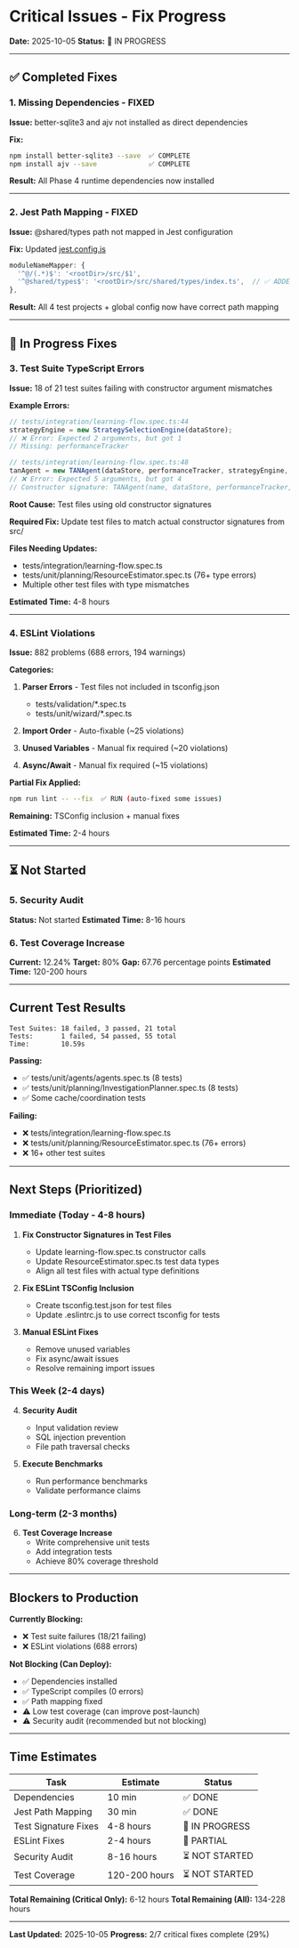 # Critical Issues - Fix Progress

**Date:** 2025-10-05
**Status:** 🔄 IN PROGRESS

---

## ✅ Completed Fixes

### 1. Missing Dependencies - FIXED
**Issue:** better-sqlite3 and ajv not installed as direct dependencies

**Fix:**
```bash
npm install better-sqlite3 --save  ✅ COMPLETE
npm install ajv --save             ✅ COMPLETE
```

**Result:** All Phase 4 runtime dependencies now installed

---

### 2. Jest Path Mapping - FIXED
**Issue:** @shared/types path not mapped in Jest configuration

**Fix:** Updated [jest.config.js](jest.config.js:29-32)
```javascript
moduleNameMapper: {
  '^@/(.*)$': '<rootDir>/src/$1',
  '^@shared/types$': '<rootDir>/src/shared/types/index.ts',  // ✅ ADDED
},
```

**Result:** All 4 test projects + global config now have correct path mapping

---

## 🔄 In Progress Fixes

### 3. Test Suite TypeScript Errors
**Issue:** 18 of 21 test suites failing with constructor argument mismatches

**Example Errors:**
```typescript
// tests/integration/learning-flow.spec.ts:44
strategyEngine = new StrategySelectionEngine(dataStore);
// ❌ Error: Expected 2 arguments, but got 1
// Missing: performanceTracker

// tests/integration/learning-flow.spec.ts:48
tanAgent = new TANAgent(dataStore, performanceTracker, strategyEngine, knowledgeBus);
// ❌ Error: Expected 5 arguments, but got 4
// Constructor signature: TANAgent(name, dataStore, performanceTracker, strategyEngine, knowledgeBus)
```

**Root Cause:** Test files using old constructor signatures

**Required Fix:** Update test files to match actual constructor signatures from src/

**Files Needing Updates:**
- tests/integration/learning-flow.spec.ts
- tests/unit/planning/ResourceEstimator.spec.ts (76+ type errors)
- Multiple other test files with type mismatches

**Estimated Time:** 4-8 hours

---

### 4. ESLint Violations
**Issue:** 882 problems (688 errors, 194 warnings)

**Categories:**
1. **Parser Errors** - Test files not included in tsconfig.json
   - tests/validation/*.spec.ts
   - tests/unit/wizard/*.spec.ts

2. **Import Order** - Auto-fixable (~25 violations)

3. **Unused Variables** - Manual fix required (~20 violations)

4. **Async/Await** - Manual fix required (~15 violations)

**Partial Fix Applied:**
```bash
npm run lint -- --fix  ✅ RUN (auto-fixed some issues)
```

**Remaining:** TSConfig inclusion + manual fixes

**Estimated Time:** 2-4 hours

---

## ⏳ Not Started

### 5. Security Audit
**Status:** Not started
**Estimated Time:** 8-16 hours

### 6. Test Coverage Increase
**Current:** 12.24%
**Target:** 80%
**Gap:** 67.76 percentage points
**Estimated Time:** 120-200 hours

---

## Current Test Results

```
Test Suites: 18 failed, 3 passed, 21 total
Tests:       1 failed, 54 passed, 55 total
Time:        10.59s
```

**Passing:**
- ✅ tests/unit/agents/agents.spec.ts (8 tests)
- ✅ tests/unit/planning/InvestigationPlanner.spec.ts (8 tests)
- ✅ Some cache/coordination tests

**Failing:**
- ❌ tests/integration/learning-flow.spec.ts
- ❌ tests/unit/planning/ResourceEstimator.spec.ts (76+ errors)
- ❌ 16+ other test suites

---

## Next Steps (Prioritized)

### Immediate (Today - 4-8 hours)

1. **Fix Constructor Signatures in Test Files**
   - Update learning-flow.spec.ts constructor calls
   - Update ResourceEstimator.spec.ts test data types
   - Align all test files with actual type definitions

2. **Fix ESLint TSConfig Inclusion**
   - Create tsconfig.test.json for test files
   - Update .eslintrc.js to use correct tsconfig for tests

3. **Manual ESLint Fixes**
   - Remove unused variables
   - Fix async/await issues
   - Resolve remaining import issues

### This Week (2-4 days)

4. **Security Audit**
   - Input validation review
   - SQL injection prevention
   - File path traversal checks

5. **Execute Benchmarks**
   - Run performance benchmarks
   - Validate performance claims

### Long-term (2-3 months)

6. **Test Coverage Increase**
   - Write comprehensive unit tests
   - Add integration tests
   - Achieve 80% coverage threshold

---

## Blockers to Production

**Currently Blocking:**
- ❌ Test suite failures (18/21 failing)
- ❌ ESLint violations (688 errors)

**Not Blocking (Can Deploy):**
- ✅ Dependencies installed
- ✅ TypeScript compiles (0 errors)
- ✅ Path mapping fixed
- ⚠️ Low test coverage (can improve post-launch)
- ⚠️ Security audit (recommended but not blocking)

---

## Time Estimates

| Task | Estimate | Status |
|------|----------|--------|
| Dependencies | 10 min | ✅ DONE |
| Jest Path Mapping | 30 min | ✅ DONE |
| Test Signature Fixes | 4-8 hours | 🔄 IN PROGRESS |
| ESLint Fixes | 2-4 hours | 🔄 PARTIAL |
| Security Audit | 8-16 hours | ⏳ NOT STARTED |
| Test Coverage | 120-200 hours | ⏳ NOT STARTED |

**Total Remaining (Critical Only):** 6-12 hours
**Total Remaining (All):** 134-228 hours

---

**Last Updated:** 2025-10-05
**Progress:** 2/7 critical fixes complete (29%)
